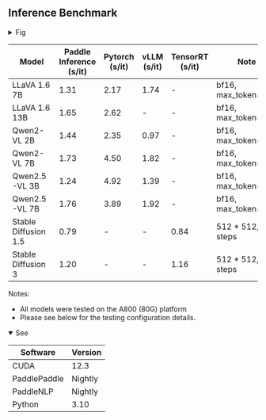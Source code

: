 
## Inference Benchmark
<details >
<summary>Fig</summary>

![Figure_2](https://github.com/user-attachments/assets/c447c3d5-3e9d-4634-81ec-cca906c0533e)

</details>


| Model | Paddle Inference (s/it) | Pytorch (s/it) | vLLM (s/it) | TensorRT (s/it) | Note |
|---|---|---|---|---|---|
| LLaVA 1.6 7B           | 1.31 | 2.17 | 1.74 | -    | bf16, max_token=128
| LLaVA 1.6 13B          | 1.65 | 2.62 | -    | -    | bf16, max_token=128
| Qwen2-VL 2B            | 1.44 | 2.35 | 0.97 | -    | bf16, max_token=128
| Qwen2-VL 7B            | 1.73 | 4.50 | 1.82 | -    | bf16, max_token=128
| Qwen2.5-VL 3B          | 1.24 | 4.92 | 1.39 | -    | bf16, max_token=128
| Qwen2.5-VL 7B          | 1.76 | 3.89 | 1.92 | -    | bf16, max_token=128
| Stable Diffusion 1.5   | 0.79 | -    | -    | 0.84 | 512 * 512, 50 steps
| Stable Diffusion 3     | 1.20 | -    | -    | 1.16 | 512 * 512, 50 steps


Notes:
- All models were tested on the A800 (80G) platform
- Please see below for the testing configuration details.

<details open>
<summary>See</summary>

Software | Version
---|---
CUDA         | 12.3
PaddlePaddle | Nightly
PaddleNLP    | Nightly
Python       | 3.10
</details>

<!--
```python
import matplotlib.pyplot as plt
import numpy as np

# 数据
models = [
    "LLaVA 1.6 7B",
    "LLaVA 1.6 13B",
    "Qwen2-VL 2B",
    "Qwen2-VL 7B",
    "Qwen2.5-VL 3B",
    "Qwen2.5-VL 7B"
    "Stable Diffusion 1.5",
    "Stable Diffusion 3"
]

paddle_inference = [1.31, 1.65, 1.44, 1.73, 1.24, 1.76, 0.79, 1.20]
torch_inference = [2.17, 2.62, 2.35, 4.50, 4.92, 3.89, None, None]
vllm_inference = [1.74, None, 0.97, 1.82, 1.39, 1.92, None, None]
tensorrt_inference = [0, None, None, None, None, None, 0.84, 1.16] # 0 for legend

# contrasts = [
#     ["+51.5%", "+24.7%"],
#     ["+37.0%"],
#     ["+38.7%", "-48.0%"],
#     ["+60.6%", "+5.4%"],
#     ["+5.6%"],
#     ["-3.4%"]
# ]

# 设置图形大小
plt.figure(figsize=(14, 8))

# 设置柱的位置
x_positions = []
x_labels = []
offset = 0

for idx, model in enumerate(models):
    num_bars = 4  # 最多有四种框架
    x = np.arange(num_bars) + offset
    x_positions.append(offset + 1.5)  # 中心位置用于标签
    x_labels.append(model)
    offset += num_bars + 1  # 给不同模型之间增加间隔

    # 绘制柱状图
    plt.bar(x[0], paddle_inference[idx], 0.4, label='Paddle' if idx == 0 else "", color='b')
    if torch_inference[idx] is not None:
        plt.bar(x[1], torch_inference[idx], 0.4, label='Pytorch' if idx == 0 else "", color='r')
    if vllm_inference[idx] is not None:
        plt.bar(x[2], vllm_inference[idx], 0.4, label='vLMM' if idx == 0 else "", color='g')
    if tensorrt_inference[idx] is not None:
        plt.bar(x[3], tensorrt_inference[idx], 0.4, label='TensorRT' if idx == 0 else "", color='y')

    # 在每个柱子上显示速度提升百分比
    # for i, contrast in enumerate(contrasts[idx]):
    #     plt.text(x[i], max(filter(None, [paddle_inference[idx], torch_inference[idx], vllm_inference[idx], tensorrt_inference[idx]])) + 0.05, contrast, ha='center', va='bottom', fontsize=8)

    # 在每个柱子上显示数据值和速度提升百分比
    for i, value in enumerate([paddle_inference[idx], torch_inference[idx], vllm_inference[idx], tensorrt_inference[idx]]):
        if value is not None:
            plt.text(x[i], value + 0.05, f'{value:.2f}', ha='center', va='bottom', fontsize=9)

# 添加标签和标题
# plt.xlabel('Model')
plt.ylabel('Inference Time (s/it)')
plt.title('Comparison of Inference Time across Different Frameworks')
plt.xticks(x_positions, x_labels, rotation=30, ha='right')
plt.legend()

# 显示图形
plt.tight_layout()
plt.show()

``` -->
